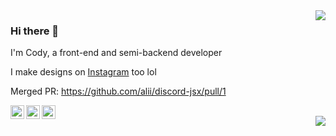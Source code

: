 <img align='right' src="https://github-readme-stats.vercel.app/api?username=looskie&show_icons=true&bg_color=00000000&hide_border=true&hide_title=true&include_all_commits=true&count_private=true&title_color=4F8CC9&text_color=9f9f9f&show_icons=true&icon_color=4F8CC9">

### Hi there 👋

I'm Cody, a front-end and semi-backend developer

I make designs on <a href="https://www.instagram.com/devlooskie" target="_blank">Instagram</a> too lol 

Merged PR: https://github.com/alii/discord-jsx/pull/1

<a href="https://twitter.com/devlooskie" target="_blank">
  <img align="left" width="22px" alt="Looskie's twitter" src="https://cdn.jsdelivr.net/npm/simple-icons@v3/icons/twitter.svg" />
</a>
<a href="https://instagram.com/devlooskie" target="_blank">
  <img align="left" width="22px" alt="Looskie's instagram" src="https://cdn.jsdelivr.net/npm/simple-icons@3.11.0/icons/instagram.svg" />
</a>
<a href="https://www.looskie.com/" target="_blank">
  <img align="left" width="22px" alt="Looskie's website" src="http://simpleicon.com/wp-content/uploads/link-2.png"/>
</a>
<br />
<img align='right' src="https://lanyard-profile-readme.vercel.app/api/207204046115831809?theme=light&bg=00000000">
